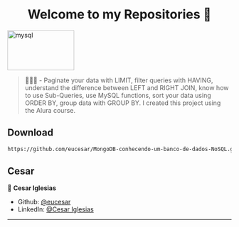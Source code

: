 <h1 align="center">Welcome to my Repositories 🤝</h1>
<p>
  <img align="center" alt="mysql" height="90" width="150" src="./mysql.png">
</p>

> 🌱👨‍💻 - Paginate your data with LIMIT, filter queries with HAVING, understand the difference between LEFT and RIGHT JOIN, know how to use Sub-Queries, use MySQL functions, sort your data using ORDER BY, group data with GROUP BY. I created this project using the Alura course.

## Download

```sh
https://github.com/eucesar/MongoDB-conhecendo-um-banco-de-dados-NoSQL.git
```

## Cesar

👤 **Cesar Iglesias**

* Github: [@eucesar](https://github.com/eucesar)
* LinkedIn: [@Cesar Iglesias](https://www.linkedin.com/in/cesar-iglesias-tecnologia/)

***
